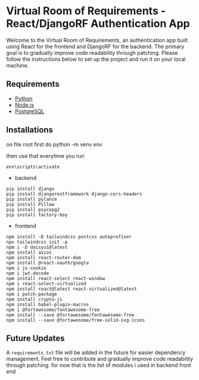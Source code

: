 # Virtual Room of Requirements - React/DjangoRF Authentication App

Welcome to the Virtual Room of Requirements, an authentication app built using React for the frontend and DjangoRF for the backend. The primary goal is to gradually improve code readability through patching. Please follow the instructions below to set up the project and run it on your local machine.

## Requirements

- [Python](https://www.python.org/)
- [Node.js](https://nodejs.org/)
- [PostgreSQL](https://www.postgresql.org/)

## Installations
on file root first do
python -m venv env

then use that everytime you run

```
env\scripts\activate
```
* backend
```
pip install django 
pip install djangorestframework django-cors-headers
pip install pylance
pip install Pillow
pip install psycopg2
pip install factory-boy
```

* frontend
```
npm install -D tailwindcss postcss autoprefixer
npx tailwindcss init -p
npm i -D daisyui@latest
npm install axios
npm install react-router-dom
npm install @react-oauth/google
npm i js-cookie
npm i jwt-decode
npm install react-select react-window
npm i react-select-virtualized
npm install react@latest react-virtualized@latest
npm i patch-package 
npm install crypto-js
npm install babel-plugin-macros
npm i @fortawesome/fontawesome-free
npm install --save @fortawesome/fontawesome-free
npm install --save @fortawesome/free-solid-svg-icons

```


## Future Updates

A `requirements.txt` file will be added in the future for easier dependency management. Feel free to contribute and gradually improve code readability through patching.
for now that is the list of modules i used in backend front end

